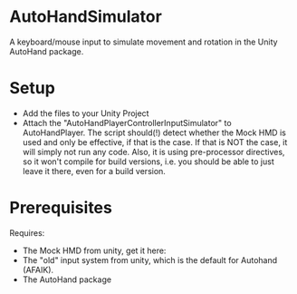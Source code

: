 # AutoHandSimulator
A keyboard/mouse input to simulate movement and rotation in the Unity AutoHand package.

# Setup
* Add the files to your Unity Project 
* Attach the "AutoHandPlayerControllerInputSimulator" to AutoHandPlayer.
The script should(!) detect whether the Mock HMD is used and only be effective, if that is the case. 
If that is NOT the case, it will simply not run any code. 
Also, it is using pre-processor directives, so it won't compile for build versions, i.e. you should be able to just leave it there, even for a build version.

# Prerequisites
Requires: 
* The Mock HMD from unity, get it here: 
* The "old" input system from unity, which is the default for Autohand (AFAIK).
* The AutoHand package
